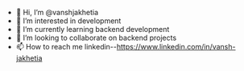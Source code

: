 - 👋 Hi, I’m @vanshjakhetia
- 👀 I’m interested in development
- 🌱 I’m currently learning backend development
- 💞️ I’m looking to collaborate on backend projects
- 📫 How to reach me linkedin--https://www.linkedin.com/in/vansh-jakhetia
